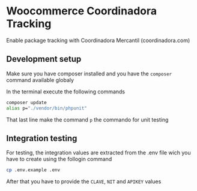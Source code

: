 # Woocommerce Coordinadora Tracking

Enable package tracking with Coordinadora Mercantil (coordinadora.com)

## Development setup
Make sure you have composer installed and you have the `composer` command available globaly 

In the terminal execute the following commands

```bash
composer update
alias p="./vendor/bin/phpunit" 
```
That last line make the command `p` the commando for unit testing

## Integration testing
For testing, the integration values are extracted from the .env file wich you have to create using the follogin command
```bash
cp .env.example .env
```
After that you have to provide the `CLAVE`, `NIT` and `APIKEY` values

